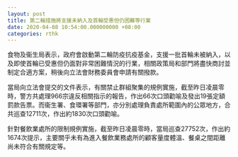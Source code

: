 ```yaml
---
layout: post
title: 第二輪措施將支援未納入及首輪受惠但仍困難等行業
date: 2020-04-08 10:54:00.000000000 +08:00
categories: rthk
---
```


食物及衞生局表示，政府會啟動第二輪防疫抗疫基金，支援一批首輪未被納入，以及即使首輪已受惠但仍面對非常困難情況的行業，相關政策局和部門將盡快商討並制定合適方案，稍後向立法會財務委員會申請有關撥款。

當局向立法會提交的文件表示，有關禁止群組聚集的規例實施，截至昨日凌晨零時，警方共處理966宗違反相關指示的報告，作出66次口頭勸喻及發出19張定額罰款告票。而衞生署、食環署等部門，亦分別處理負責處所範圍內的公眾地方，合共巡查12711次，作出約1830次口頭勸喻。

針對餐飲業處所的限制規例實施，截至昨日凌晨零時，當局巡查27752次，作出約1674次提示，主要關乎未有為進入餐飲業務處所的顧客量度體溫、餐桌之間距離尚未符合有關規定等。
